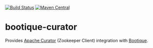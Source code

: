 <!--
     Licensed to the ObjectStyle LLC under one
   or more contributor license agreements.  See the NOTICE file
   distributed with this work for additional information
   regarding copyright ownership.  The ObjectStyle LLC licenses
   this file to you under the Apache License, Version 2.0 (the
   “License”); you may not use this file except in compliance
   with the License.  You may obtain a copy of the License at

     http://www.apache.org/licenses/LICENSE-2.0

   Unless required by applicable law or agreed to in writing,
   software distributed under the License is distributed on an
   “AS IS” BASIS, WITHOUT WARRANTIES OR CONDITIONS OF ANY
   KIND, either express or implied.  See the License for the
   specific language governing permissions and limitations
   under the License.
  -->

[![Build Status](https://travis-ci.org/bootique/bootique-curator.svg)](https://travis-ci.org/bootique/bootique-curator)
[![Maven Central](https://maven-badges.herokuapp.com/maven-central/io.bootique.curator/bootique-curator/badge.svg)](https://maven-badges.herokuapp.com/maven-central/io.bootique.curator/bootique-curator/)


# bootique-curator
Provides [Apache Curator](http://curator.apache.org/) (Zookeeper Client) integration with [Bootique](http://bootoque.io).

